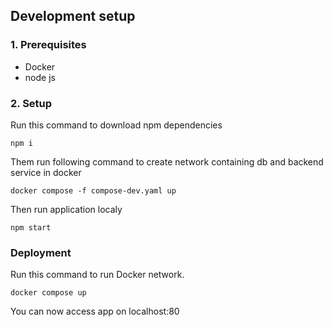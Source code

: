 ## Development setup
### 1. Prerequisites
 - Docker
 - node js
### 2. Setup
Run this command to download npm dependencies
```
npm i
```
Them run following command to create network containing db and backend service in docker
```
docker compose -f compose-dev.yaml up
```
Then run application localy
```
npm start
```
### Deployment
Run this command to run Docker network.
```
docker compose up
```
You can now access app on localhost:80